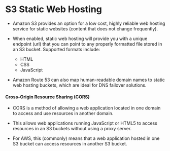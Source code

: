 # S3 Static Web Hosting

- Amazon S3 provides an option for a low cost, highly reliable web hosting service
  for static websites (content that does not change frequently).

- When enabled, static web hosting will provide you with a unique endpoint (url)
  that you can point to any properly formatted file stored in an S3 bucket.
  Supported formats include:
  - HTML
  - CSS
  - JavaScript

- Amazon Route 53 can also map human-readable domain names to static web hosting
  buckets, which are ideal for DNS failover solutions.


#### Cross-Origin Resource Sharing (CORS)

- CORS is a method of allowing a web application located in one domain to access
  and use resources in another domain.

- This allows web applications running JavaScript or HTML5 to access resources
  in an S3 buckets without using a proxy server.

- For AWS, this (commonly) means that a web application hosted in one S3 bucket
  can access resources in another S3 bucket.
